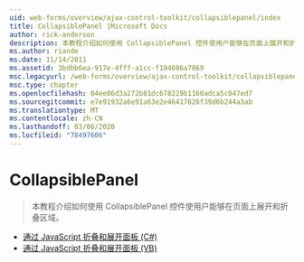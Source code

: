 ```yaml
---
uid: web-forms/overview/ajax-control-toolkit/collapsiblepanel/index
title: CollapsiblePanel |Microsoft Docs
author: rick-anderson
description: 本教程介绍如何使用 CollapsiblePanel 控件使用户能够在页面上展开和折叠区域。
ms.author: riande
ms.date: 11/14/2011
ms.assetid: 3bdbb6ea-917e-4fff-a1cc-f194606a7869
msc.legacyurl: /web-forms/overview/ajax-control-toolkit/collapsiblepanel
msc.type: chapter
ms.openlocfilehash: 04ee86d3a272b81dc678229b1160adca5c047ed7
ms.sourcegitcommit: e7e91932a6e91a63e2e46417626f39d6b244a3ab
ms.translationtype: MT
ms.contentlocale: zh-CN
ms.lasthandoff: 03/06/2020
ms.locfileid: "78497606"
---
```

# <a name="collapsiblepanel"></a>CollapsiblePanel

> 本教程介绍如何使用 CollapsiblePanel 控件使用户能够在页面上展开和折叠区域。

- [通过 JavaScript 折叠和展开面板 (C#)](collapsing-and-expanding-a-panel-from-javascript-cs.md)
- [通过 JavaScript 折叠和展开面板 (VB)](collapsing-and-expanding-a-panel-from-javascript-vb.md)
